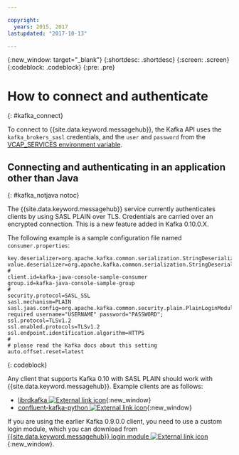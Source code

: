 ```yaml
---

copyright:
  years: 2015, 2017
lastupdated: "2017-10-13"

---
```


{:new_window: target="_blank"}
{:shortdesc: .shortdesc}
{:screen: .screen}
{:codeblock: .codeblock}
{:pre: .pre}

# How to connect and authenticate
{: #kafka_connect}


To connect to {{site.data.keyword.messagehub}}, the
Kafka API uses the <code>kafka_brokers_sasl</code> credentials, and the <code>user</code> and <code>password</code> from
the [VCAP_SERVICES environment variable](/docs/services/MessageHub/messagehub071.html).

## Connecting and authenticating in an application other than Java
{: #kafka_notjava notoc}

The {{site.data.keyword.messagehub}} service currently
authenticates clients by using SASL PLAIN over TLS. Credentials are carried over an encrypted connection.
This is a new feature added in Kafka 0.10.0.X. 

The following example is a sample configuration file named ```consumer.properties```:

```
key.deserializer=org.apache.kafka.common.serialization.StringDeserializer
value.deserializer=org.apache.kafka.common.serialization.StringDeserializer
#
client.id=kafka-java-console-sample-consumer
group.id=kafka-java-console-sample-group
#
security.protocol=SASL_SSL
sasl.mechanism=PLAIN
sasl.jaas.config=org.apache.kafka.common.security.plain.PlainLoginModule required username="USERNAME" password="PASSWORD";
ssl.protocol=TLSv1.2
ssl.enabled.protocols=TLSv1.2
ssl.endpoint.identification.algorithm=HTTPS
#
# please read the Kafka docs about this setting
auto.offset.reset=latest
```
{: codeblock}

Any client that supports Kafka 0.10 with SASL PLAIN
should work with {{site.data.keyword.messagehub}}. Example clients are as follows:

* [librdkafka ![External link icon](../../icons/launch-glyph.svg "External link icon")](https://github.com/edenhill/librdkafka/){:new_window} 
* [confluent-kafka-python ![External link icon](../../icons/launch-glyph.svg "External link icon")](https://github.com/confluentinc/confluent-kafka-python){:new_window} 

If you are using the earlier Kafka 0.9.0.0 client, you need to use a custom login module, which you
can download from [{{site.data.keyword.messagehub}} login module ![External link icon](../../icons/launch-glyph.svg "External link icon")](https://github.com/ibm-messaging/message-hub-samples/blob/master/kafka-0.9/message-hub-login-library/messagehub.login-1.0.0.jar){:new_window}. 

